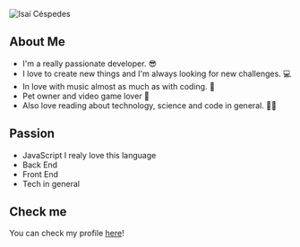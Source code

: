 ![Isaí Céspedes](https://user-images.githubusercontent.com/59100477/134718130-8d7fc885-04b0-4176-a7b1-aea0f112544f.png)


## About Me

- I'm a really passionate developer. 😎
- I love to create new things and I'm always looking for new challenges. 💻
- In love with music almost as much as with coding. 🎵
- Pet owner and video game lover 💙
- Also love reading about technology, science and code in general. 🧑‍💻

## Passion

- JavaScript I realy love this language
- Back End
- Front End
- Tech in general

## Check me

You can check my profile [here](https://www.linkedin.com/in/isai-c%C3%A9spedes-4164a51b4/)!

